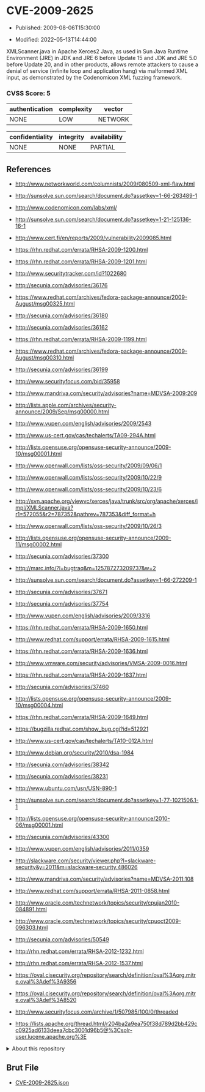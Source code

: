 # CVE-2009-2625

- Published: 2009-08-06T15:30:00

- Modified: 2022-05-13T14:44:00

XMLScanner.java in Apache Xerces2 Java, as used in Sun Java Runtime Environment (JRE) in JDK and JRE 6 before Update 15 and JDK and JRE 5.0 before Update 20, and in other products, allows remote attackers to cause a denial of service (infinite loop and application hang) via malformed XML input, as demonstrated by the Codenomicon XML fuzzing framework.

### CVSS Score: **5**

| authentication | complexity | vector |
| --- | --- | --- |
| NONE | LOW | NETWORK |

| confidentiality | integrity | availability |
| --- | --- | --- |
| NONE | NONE | PARTIAL |

## References

* http://www.networkworld.com/columnists/2009/080509-xml-flaw.html

* http://sunsolve.sun.com/search/document.do?assetkey=1-66-263489-1

* http://www.codenomicon.com/labs/xml/

* http://sunsolve.sun.com/search/document.do?assetkey=1-21-125136-16-1

* http://www.cert.fi/en/reports/2009/vulnerability2009085.html

* https://rhn.redhat.com/errata/RHSA-2009-1200.html

* https://rhn.redhat.com/errata/RHSA-2009-1201.html

* http://www.securitytracker.com/id?1022680

* http://secunia.com/advisories/36176

* https://www.redhat.com/archives/fedora-package-announce/2009-August/msg00325.html

* http://secunia.com/advisories/36180

* http://secunia.com/advisories/36162

* https://rhn.redhat.com/errata/RHSA-2009-1199.html

* https://www.redhat.com/archives/fedora-package-announce/2009-August/msg00310.html

* http://secunia.com/advisories/36199

* http://www.securityfocus.com/bid/35958

* http://www.mandriva.com/security/advisories?name=MDVSA-2009:209

* http://lists.apple.com/archives/security-announce/2009/Sep/msg00000.html

* http://www.vupen.com/english/advisories/2009/2543

* http://www.us-cert.gov/cas/techalerts/TA09-294A.html

* http://lists.opensuse.org/opensuse-security-announce/2009-10/msg00001.html

* http://www.openwall.com/lists/oss-security/2009/09/06/1

* http://www.openwall.com/lists/oss-security/2009/10/22/9

* http://www.openwall.com/lists/oss-security/2009/10/23/6

* http://svn.apache.org/viewvc/xerces/java/trunk/src/org/apache/xerces/impl/XMLScanner.java?r1=572055&r2=787352&pathrev=787353&diff_format=h

* http://www.openwall.com/lists/oss-security/2009/10/26/3

* http://lists.opensuse.org/opensuse-security-announce/2009-11/msg00002.html

* http://secunia.com/advisories/37300

* http://marc.info/?l=bugtraq&m=125787273209737&w=2

* http://sunsolve.sun.com/search/document.do?assetkey=1-66-272209-1

* http://secunia.com/advisories/37671

* http://secunia.com/advisories/37754

* http://www.vupen.com/english/advisories/2009/3316

* https://rhn.redhat.com/errata/RHSA-2009-1650.html

* http://www.redhat.com/support/errata/RHSA-2009-1615.html

* https://rhn.redhat.com/errata/RHSA-2009-1636.html

* http://www.vmware.com/security/advisories/VMSA-2009-0016.html

* https://rhn.redhat.com/errata/RHSA-2009-1637.html

* http://secunia.com/advisories/37460

* http://lists.opensuse.org/opensuse-security-announce/2009-10/msg00004.html

* https://rhn.redhat.com/errata/RHSA-2009-1649.html

* https://bugzilla.redhat.com/show_bug.cgi?id=512921

* http://www.us-cert.gov/cas/techalerts/TA10-012A.html

* http://www.debian.org/security/2010/dsa-1984

* http://secunia.com/advisories/38342

* http://secunia.com/advisories/38231

* http://www.ubuntu.com/usn/USN-890-1

* http://sunsolve.sun.com/search/document.do?assetkey=1-77-1021506.1-1

* http://lists.opensuse.org/opensuse-security-announce/2010-06/msg00001.html

* http://secunia.com/advisories/43300

* http://www.vupen.com/english/advisories/2011/0359

* http://slackware.com/security/viewer.php?l=slackware-security&y=2011&m=slackware-security.486026

* http://www.mandriva.com/security/advisories?name=MDVSA-2011:108

* http://www.redhat.com/support/errata/RHSA-2011-0858.html

* http://www.oracle.com/technetwork/topics/security/cpujan2010-084891.html

* http://www.oracle.com/technetwork/topics/security/cpuoct2009-096303.html

* http://secunia.com/advisories/50549

* http://rhn.redhat.com/errata/RHSA-2012-1232.html

* http://rhn.redhat.com/errata/RHSA-2012-1537.html

* https://oval.cisecurity.org/repository/search/definition/oval%3Aorg.mitre.oval%3Adef%3A9356

* https://oval.cisecurity.org/repository/search/definition/oval%3Aorg.mitre.oval%3Adef%3A8520

* http://www.securityfocus.com/archive/1/507985/100/0/threaded

* https://lists.apache.org/thread.html/r204ba2a9ea750f38d789d2bb429cc0925ad6133deea7cbc3001d96b5@%3Csolr-user.lucene.apache.org%3E

<details>
<summary>About this repository</summary> 

  This repository is part of the project [Live Hack CVE](https://github.com/Live-Hack-CVE). Main website can be found [www.live-hack.org](https://www.live-hack.org) 
  
  Made by [Sn0wAlice](https://github.com/Sn0wAlice) for the people that care about security and need to have a feed of the latest CVEs. Hope you enjoy it, don't forget to star the repo and follow me on [Twitter](https://twitter.com/Sn0wAlice) and [Github](https://github.com/Sn0wAlice). And that is my [personnal website](https://www.alice-snow.me/)

  - [Home Page](https://github.com/Live-Hack-CVE)
  - [Framework](https://github.com/Live-Hack-CVE/cve-framework)
  - [CVE database](https://github.com/Live-Hack-CVE/full_database)
  - [Changelog](https://github.com/Live-Hack-CVE/Changelog)
</details>

## Brut File

* [CVE-2009-2625.json](https://raw.githubusercontent.com/Live-Hack-CVE/full_database/main/cves/2009/CVE-2009-2625.json)

